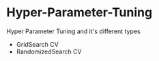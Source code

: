 # Hyper-Parameter-Tuning
Hyper Parameter Tuning and it's different types
- GridSearch CV
- RandomizedSearch CV
    
 
